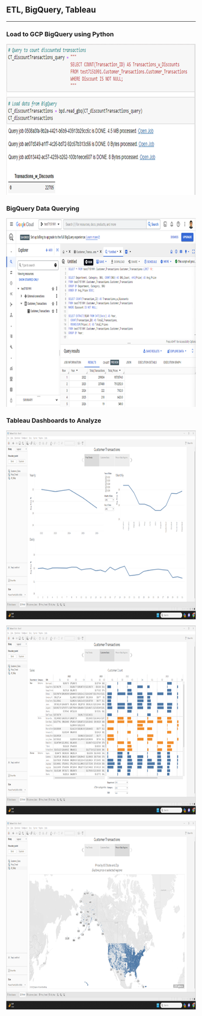 ## ETL, BigQuery, Tableau

---

### Load to GCP BigQuery using Python
<p align="left">
  <img width="600" height="400" src="https://github.com/ankur715/GCP/blob/master/BigQuery/load_GCP_using_Python.png">
</p>

### BigQuery Data Querying
<p align="left">
  <img width="1000" height="500" src="https://github.com/ankur715/GCP/blob/master/BigQuery/GCP_BigQuery.png">
</p>

### Tableau Dashboards to Analyze
<p align="left">
  <img width="1000" height="500" src="https://github.com/ankur715/GCP/blob/master/BigQuery/Tableau_Price_Trend.png">
</p>

<p align="left">
  <img width="1000" height="500" src="https://github.com/ankur715/GCP/blob/master/BigQuery/Tableau_Customer_Sales.png">
</p>

<p align="left">
  <img width="1000" height="500" src="https://github.com/ankur715/GCP/blob/master/BigQuery/Tableau_PriceMapRegion.png">
</p>
